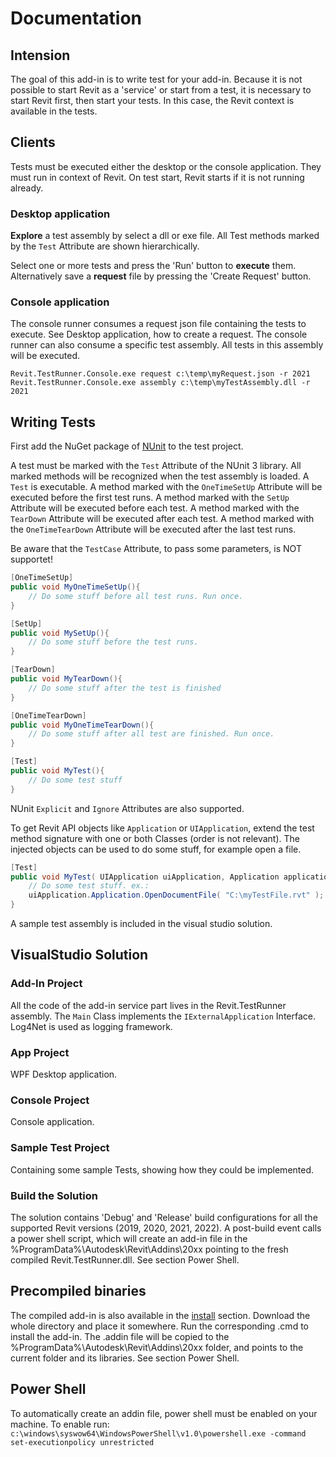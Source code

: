 # Documentation
## Intension
The goal of this add-in is to write test for your add-in. Because it is not possible to start Revit as a 'service' or start from a test, it is necessary to start Revit first, then start your tests. In this case, the Revit context is available in the tests.

## Clients
Tests must be executed either the desktop or the console application. They must run in context of Revit. On test start, Revit starts if it is not running already.

### Desktop application
**Explore** a test assembly by select a dll or exe file. All Test methods marked by the ```Test``` Attribute are shown hierarchically.

Select one or more tests and press the 'Run' button to **execute** them.  
Alternatively save a **request** file by pressing the 'Create Request' button.

### Console application
The console runner consumes a request json file containing the tests to execute. See Desktop application, how to create a request.
The console runner can also consume a specific test assembly. All tests in this assembly will be executed.

``` Revit.TestRunner.Console.exe request c:\temp\myRequest.json -r 2021 ```
``` Revit.TestRunner.Console.exe assembly c:\temp\myTestAssembly.dll -r 2021 ```

## Writing Tests
First add the NuGet package of [NUnit](https://www.nuget.org/packages/NUnit/) to the test project.

A test must be marked with the ```Test``` Attribute of the NUnit 3 library. All marked methods will be recognized when the test assembly is loaded. A ```Test``` is executable. 
A method marked with the ```OneTimeSetUp``` Attribute will be executed before the first test runs.
A method marked with the ```SetUp``` Attribute will be executed before each test.
A method marked with the ```TearDown``` Attribute will be executed after each test.
A method marked with the ```OneTimeTearDown``` Attribute will be executed after the last test runs.

Be aware that the ```TestCase``` Attribute, to pass some parameters, is NOT supportet!

```C#
[OneTimeSetUp]
public void MyOneTimeSetUp(){
    // Do some stuff before all test runs. Run once.
}

[SetUp]
public void MySetUp(){
    // Do some stuff before the test runs.
}

[TearDown]
public void MyTearDown(){
    // Do some stuff after the test is finished
}

[OneTimeTearDown]
public void MyOneTimeTearDown(){
    // Do some stuff after all test are finished. Run once.
}

[Test]
public void MyTest(){
    // Do some test stuff
}
```

NUnit ```Explicit``` and ```Ignore``` Attributes are also supported.

To get Revit API objects like ```Application``` or ```UIApplication```, extend the test method signature with one or both Classes (order is not relevant). The injected objects can be used to do some stuff, for example open a file.

```C#
[Test]
public void MyTest( UIApplication uiApplication, Application application ){
    // Do some test stuff. ex.:
    uiApplication.Application.OpenDocumentFile( "C:\myTestFile.rvt" );
}
```

A sample test assembly is included in the visual studio solution.


## VisualStudio Solution
### Add-In Project
All the code of the add-in service part lives in the Revit.TestRunner assembly. The ```Main``` Class implements the ```IExternalApplication``` Interface. Log4Net is used as logging framework.

### App Project
WPF Desktop application.

### Console Project
Console application.

### Sample Test Project
Containing some sample Tests, showing how they could be implemented.

### Build the Solution
The solution contains 'Debug' and 'Release' build configurations for all the supported Revit versions (2019, 2020, 2021, 2022). A post-build event calls a power shell script, which will create an add-in file in the %ProgramData%\Autodesk\Revit\Addins\20xx pointing to the fresh compiled Revit.TestRunner.dll. See section Power Shell.


## Precompiled binaries
The compiled add-in is also available in the [install](../install) section. Download the whole directory and place it somewhere. Run the corresponding .cmd to install the add-in. The .addin file will be copied to the %ProgramData%\Autodesk\Revit\Addins\20xx folder, and points to the current folder and its libraries. See section Power Shell.


## Power Shell
To automatically create an addin file, power shell must be enabled on your machine. To enable run: ```c:\windows\syswow64\WindowsPowerShell\v1.0\powershell.exe -command set-executionpolicy unrestricted```